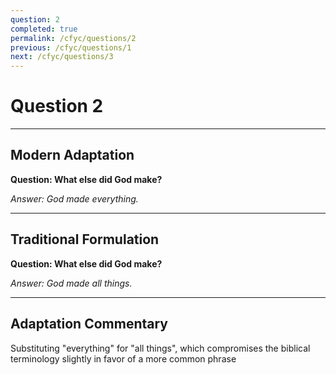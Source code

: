 ```yaml
---
question: 2
completed: true
permalink: /cfyc/questions/2
previous: /cfyc/questions/1
next: /cfyc/questions/3
---
```

# Question 2

---
## Modern Adaptation
**Question: What else did God make?**

*Answer: God made everything.*

---
## Traditional Formulation
**Question: What else did God make?**

*Answer: God made all things.*

---
## Adaptation Commentary
Substituting "everything" for "all things", which compromises the biblical terminology
slightly in favor of a more common phrase